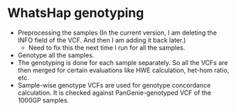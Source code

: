 # WhatsHap genotyping

- Preprocessing the samples (In the current version, I am deleting the INFO field of the VCF. And then I am adding it back later.)
	- Need to fix this the next time I run for all the samples.
- Genotype all the samples.
- The genotyping is done for each sample separately. So all the VCFs are then merged for certain evaluations like HWE calculation, het-hom ratio, etc.
- Sample-wise genotype VCFs are used for genotype concordance calculation. It is checked against PanGenie-genotyped VCF of the 1000GP samples.
